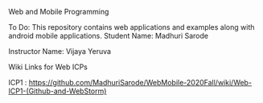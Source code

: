 Web and Mobile Programming

To Do: This repository contains web applications and examples along with android mobile applications.
Student Name: Madhuri Sarode

Instructor Name: Vijaya Yeruva

Wiki Links for Web ICPs

ICP1 : https://github.com/MadhuriSarode/WebMobile-2020Fall/wiki/Web-ICP1-(Github-and-WebStorm)
